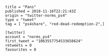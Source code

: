 ```
title = "Pans"
published = 2018-11-16T22:21:43Z
origin = "twitter-norms_ps4"
type = "tweet"
tag = [ "ps4share", "red-dead-redemption-2",]

[twitter]
account = "norms_ps4"
first_tweet = "1063557754533658624"
retweets = 0
favourites = 0
```

<p class='image'><img src='https://mnf.m17s.net/2018/11/16/DsKEJASWsAEAEc-.jpg' alt=''></p>

